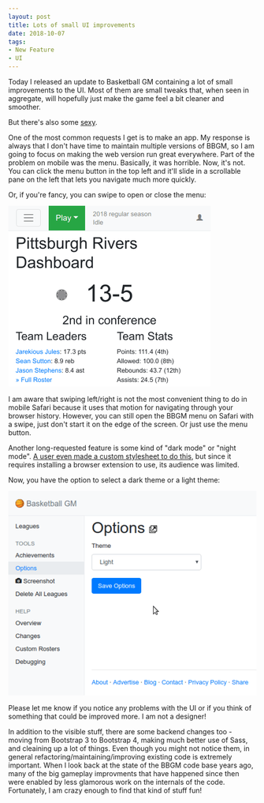 ```yaml
---
layout: post
title: Lots of small UI improvements
date: 2018-10-07
tags:
- New Feature
- UI
---
```


Today I released an update to Basketball GM containing a lot of small improvements to the UI. Most of them are small tweaks that, when seen in aggregate, will hopefully just make the game feel a bit cleaner and smoother.

But there's also some [sexy](https://www.youtube.com/watch?v=pwOtuV2WNuY).

<!--more-->

One of the most common requests I get is to make an app. My response is always that I don't have time to maintain multiple versions of BBGM, so I am going to focus on making the web version run great everywhere. Part of the problem on mobile was the menu. Basically, it was horrible. Now, it's not. You can click the menu button in the top left and it'll slide in a scrollable pane on the left that lets you navigate much more quickly.

Or, if you're fancy, you can swipe to open or close the menu:

![Swiping left/right to open/close the mobile BBGM menu](/files/bs4-swipe.gif)

I am aware that swiping left/right is not the most convenient thing to do in mobile Safari because it uses that motion for navigating through your browser history. However, you can still open the BBGM menu on Safari with a swipe, just don't start it on the edge of the screen. Or just use the menu button.

Another long-requested feature is some kind of "dark mode" or "night mode". [A user even made a custom stylesheet to do this](https://www.reddit.com/r/BasketballGM/comments/61jfn9/because_the_sheer_whiteness_of_this_game_hurts_my/), but since it requires installing a browser extension to use, its audience was limited.

Now, you have the option to select a dark theme or a light theme:

![Switching between the dark and light themes](/files/bs4-theme.gif)

Please let me know if you notice any problems with the UI or if you think of something that could be improved more. I am not a designer!

In addition to the visible stuff, there are some backend changes too - moving from Bootstrap 3 to Bootstrap 4, making much better use of Sass, and cleaining up a lot of things. Even though you might not notice them, in general refactoring/maintaining/improving existing code is extremely important. When I look back at the state of the BBGM code base years ago, many of the big gameplay improvments that have happened since then were enabled by less glamorous work on the internals of the code. Fortunately, I am crazy enough to find that kind of stuff fun!
